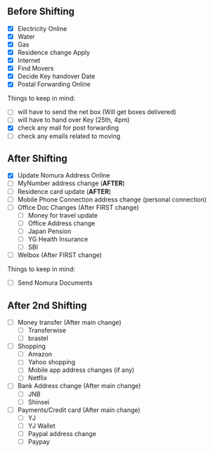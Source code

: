 ## Before Shifting

- [x] Electricity Online
- [x] Water
- [x] Gas
- [x] Residence change Apply
- [x] Internet
- [x] Find Movers
- [x] Decide Key handover Date
- [x] Postal Forwarding Online

Things to keep in mind:
- [ ] will have to send the net box (Will get boxes delivered)
- [ ] will have to hand over Key (25th, 4pm)
- [x] check any mail for post forwarding
- [ ] check any emails related to moving

## After Shifting

- [x] Update Nomura Address Online
- [ ] MyNumber address change (**AFTER**)
- [ ] Residence card update (**AFTER**)
- [ ] Mobile Phone Connection address change (personal connection)
- [ ] Office Doc Changes  (After FIRST change)
    - [ ] Money for travel update
    - [ ] Office Address change
    - [ ] Japan Pension
    - [ ] YG Health Insurance
    - [ ] SBI
- [ ] Welbox  (After FIRST change)

Things to keep in mind:
- [ ] Send Nomura Documents

## After 2nd Shifting

- [ ] Money transfer  (After main change)
    - [ ] Transferwise
    - [ ] brastel
- [ ] Shopping
    - [ ] Amazon
    - [ ] Yahoo shopping
    - [ ] Mobile app address changes (if any)
    - [ ] Netflix
- [ ] Bank Address change  (After main change)
    - [ ] JNB
    - [ ] Shinsei
- [ ] Payments/Credit card  (After main change)
    - [ ] YJ
    - [ ] YJ Wallet
    - [ ] Paypal address change
    - [ ] Paypay
